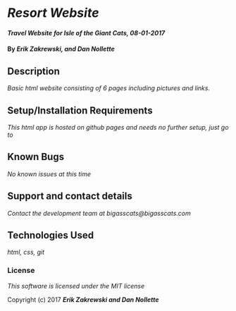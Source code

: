 # _Resort Website_

#### _Travel Website for Isle of the Giant Cats, 08-01-2017_

#### By _**Erik Zakrewski, and Dan Nollette**_

## Description

_Basic html website consisting of 6 pages including pictures and links._

## Setup/Installation Requirements


_This html app is hosted on github pages and needs no further setup, just go to_

## Known Bugs

_No known issues at this time_

## Support and contact details

_Contact the development team at bigasscats@bigasscats.com_

## Technologies Used

_html, css, git_

### License

*This software is licensed under the MIT license*

Copyright (c) 2017 **_Erik Zakrewski and Dan Nollette_**
